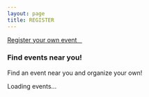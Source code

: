 ```yaml
---
layout: page
title: REGISTER
---
```


<link href="https://s3.amazonaws.com/mozillascience/mapglyphs/mapglyphs.css" rel="stylesheet">

<a class="btn btn-lg btn-default btn-next btn-xs-full" href="https://docs.google.com/forms/d/e/1FAIpQLSdcae57eJpqnFEPHwe4HjIzuvpe1RoRzsibH3vY4gmSikFxaA/viewform" target="_blank">Register your own event &nbsp;&nbsp;<i class="fa fa-play" aria-hidden="true"></i></a>

<h3>Find events near you!</h3>
<p>Find an event near you and organize your own!</p>

<div class="map-canvas">
  <!--  map -->
</div>

<div class="container loading">
  <div class="row">
    <p>Loading events...</p>
  </div>
</div>

<div class="row map-sites">
</div>

<script src="{{ site.baseurl }}/js/map.js"></script>
<script src="{{ site.baseurl }}/js/mapData.js"></script>
